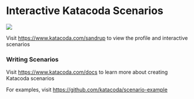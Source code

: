 # Interactive Katacoda Scenarios

[![](http://shields.katacoda.com/katacoda/sandrup/count.svg)](https://www.katacoda.com/sandrup "Get your profile on Katacoda.com")

Visit https://www.katacoda.com/sandrup to view the profile and interactive scenarios

### Writing Scenarios
Visit https://www.katacoda.com/docs to learn more about creating Katacoda scenarios

For examples, visit https://github.com/katacoda/scenario-example
